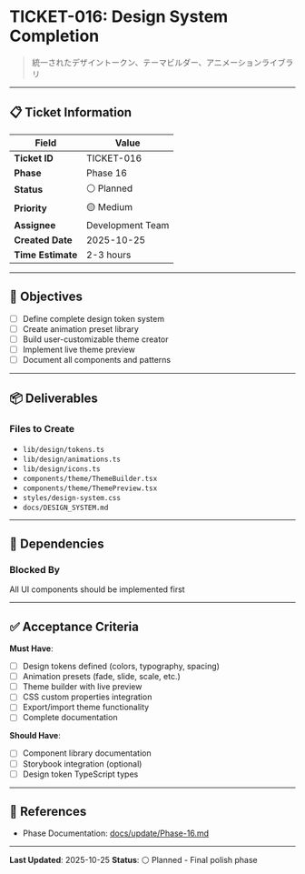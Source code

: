 # TICKET-016: Design System Completion

> 統一されたデザイントークン、テーマビルダー、アニメーションライブラリ

---

## 📋 Ticket Information

| Field | Value |
|-------|-------|
| **Ticket ID** | TICKET-016 |
| **Phase** | Phase 16 |
| **Status** | ⚪ Planned |
| **Priority** | 🟡 Medium |
| **Assignee** | Development Team |
| **Created Date** | 2025-10-25 |
| **Time Estimate** | 2-3 hours |

---

## 🎯 Objectives

- [ ] Define complete design token system
- [ ] Create animation preset library
- [ ] Build user-customizable theme creator
- [ ] Implement live theme preview
- [ ] Document all components and patterns

---

## 📦 Deliverables

### Files to Create
- `lib/design/tokens.ts`
- `lib/design/animations.ts`
- `lib/design/icons.ts`
- `components/theme/ThemeBuilder.tsx`
- `components/theme/ThemePreview.tsx`
- `styles/design-system.css`
- `docs/DESIGN_SYSTEM.md`

---

## 🔗 Dependencies

### Blocked By
All UI components should be implemented first

---

## ✅ Acceptance Criteria

**Must Have**:
- [ ] Design tokens defined (colors, typography, spacing)
- [ ] Animation presets (fade, slide, scale, etc.)
- [ ] Theme builder with live preview
- [ ] CSS custom properties integration
- [ ] Export/import theme functionality
- [ ] Complete documentation

**Should Have**:
- [ ] Component library documentation
- [ ] Storybook integration (optional)
- [ ] Design token TypeScript types

---

## 🔗 References

- Phase Documentation: [docs/update/Phase-16.md](../update/Phase-16.md)

---

**Last Updated**: 2025-10-25
**Status**: ⚪ Planned - Final polish phase
